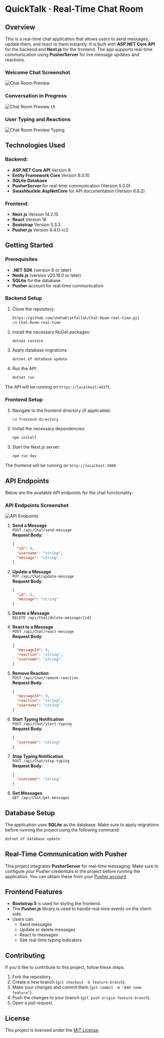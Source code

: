 
# **QuickTalk · Real-Time Chat Room**

## **Overview**
This is a real-time chat application that allows users to send messages, update them, and react to them instantly. It is built with **ASP.NET Core API** for the backend and **Next.js** for the frontend. The app supports real-time communication using **PusherServer** for live message updates and reactions.
### Welcome Chat Screenshot
![Chat Room Preview](https://github.com/user-attachments/assets/6bbd85fa-1670-4bcd-a2b5-0280340e103c)
### Conversation in Progress
![Chat Room Preview UI](https://github.com/user-attachments/assets/ccda33b3-1d35-47c2-8422-8225e5fbfb1f)
### User Typing and Reactions
![Chat Room Preview Typing](https://github.com/user-attachments/assets/cce46f08-dc5b-4abb-97b7-6a6aa587c80a)



## **Technologies Used**
### **Backend**:
- **ASP.NET Core API** Version 8
- **Entity Framework Core** Version 8.0.10
- **SQLite Database**
- **PusherServer** for real-time communication (Version 5.0.0)
- **Swashbuckle.AspNetCore** for API documentation (Version 6.6.2)

### **Frontend**:
- **Next.js** Version 14.2.15
- **React** Version 18
- **Bootstrap** Version 5.3.3
- **Pusher.js** Version 8.4.0-rc2

## **Getting Started**

### **Prerequisites**
- **.NET SDK** (version 8 or later)
- **Node.js** (version v20.18.0 or later)
- **SQLite** for the database
- **Pusher** account for real-time communication

### **Backend Setup**

1. Clone the repository:
   ```bash
   https://github.com/shehablotfallah/Chat-Room-real-time.git
   cd Chat-Room-real-time
   ```

2. Install the necessary NuGet packages:
   ```bash
   dotnet restore
   ```

3. Apply database migrations:
   ```bash
   dotnet ef database update
   ```

4. Run the API:
   ```bash
   dotnet run
   ```

The API will be running on `https://localhost:44375`.

### **Frontend Setup**

1. Navigate to the frontend directory (if applicable):
   ```bash
   cd frontend-directory
   ```

2. Install the necessary dependencies:
   ```bash
   npm install
   ```

3. Start the Next.js server:
   ```bash
   npm run dev
   ```

The frontend will be running on `http://localhost:3000`.

## **API Endpoints**
Below are the available API endpoints for the chat functionality:

### API Endpoints Screenshot
![API Endpoints](https://github.com/user-attachments/assets/3288ed59-e5f1-4ba4-abf1-f166133843bc)

1. **Send a Message**  
   `POST /api/Chat/send-message`  
   **Request Body**:
   ```json
   {
     "id": 0,
     "username": "string",
     "message": "string"
   }
   ```

2. **Update a Message**  
   `PUT /api/Chat/update-message`  
   **Request Body**:
   ```json
   {
     "id": 0,
     "message": "string"
   }
   ```

3. **Delete a Message**  
   `DELETE /api/Chat/delete-message/{id}`

4. **React to a Message**  
   `POST /api/Chat/react-message`  
   **Request Body**:
   ```json
   {
     "messageId": 0,
     "reaction": "string",
     "username": "string"
   }
   ```

5. **Remove Reaction**  
   `POST /api/Chat/remove-reaction`  
   **Request Body**:
   ```json
   {
     "messageId": 0,
     "reaction": "string",
     "username": "string"
   }
   ```

6. **Start Typing Notification**  
   `POST /api/Chat/start-typing`  
   **Request Body**:
   ```json
   {
     "username": "string"
   }
   ```

7. **Stop Typing Notification**  
   `POST /api/Chat/stop-typing`  
   **Request Body**:
   ```json
   {
     "username": "string"
   }
   ```

8. **Get Messages**  
   `GET /api/Chat/get-messages`

## **Database Setup**
The application uses **SQLite** as the database. Make sure to apply migrations before running the project using the following command:
```bash
dotnet ef database update
```

## **Real-Time Communication with Pusher**
This project integrates **PusherServer** for real-time messaging. Make sure to configure your Pusher credentials in the project before running the application. You can obtain these from your [Pusher account](https://pusher.com/).

## **Frontend Features**
- **Bootstrap 5** is used for styling the frontend.
- The **Pusher.js** library is used to handle real-time events on the client-side.
- Users can:
  - Send messages
  - Update or delete messages
  - React to messages
  - See real-time typing indicators

## **Contributing**
If you'd like to contribute to this project, follow these steps:
1. Fork the repository.
2. Create a new branch (`git checkout -b feature-branch`).
3. Make your changes and commit them (`git commit -m "Add some feature"`).
4. Push the changes to your branch (`git push origin feature-branch`).
5. Open a pull request.

## **License**
This project is licensed under the [MIT License](https://github.com/shehablotfallah/Chat-Room-real-time/tree/master?tab=MIT-1-ov-file#).

